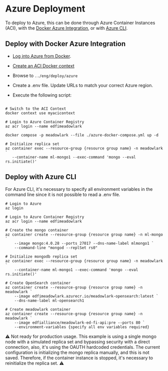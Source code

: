 # Azure Deployment

To deploy to Azure, this can be done through Azure Container Instances (ACI),
with the [Docker Azure
Integration](https://docs.docker.com/cloud/aci-integration/), or with [Azure
CLI](https://learn.microsoft.com/en-us/cli/azure/install-azure-cli).

## Deploy with Docker Azure Integration

- [Log into Azure from
  Docker](https://docs.docker.com/cloud/aci-integration/#log-into-azure).

- [Create an ACI Docker
  context](https://docs.docker.com/cloud/aci-integration/#create-an-aci-context)

- Browse to `../eng/deploy/azure`

- Create a .env file. Update URLs to match your correct Azure region.

- Execute the following script:

```Shell

# Switch to the ACI Context
docker context use myacicontext

# Login to Azure Container Registry
az acr login --name edfimeadowlark

docker compose -p meadowlark --file ./azure-docker-compose.yml up -d

# Initialize replica set
az container exec --resource-group {resource group name} -n meadowlark `
   --container-name ml-mongo1 --exec-command 'mongo --eval rs.initiate()'

```

## Deploy with Azure CLI

For Azure CLI, it's necessary to specify all environment variables in the
command line since it is not possible to read a .env file.

```Shell
# Login to Azure
az login

# Login to Azure Container Registry
az acr login --name edfimeadowlark

# Create the mongo container
az container create --resource-group {resource group name} -n ml-mongo `
    --image mongo:4.0.28 --ports 27017 --dns-name-label mlmongo1 `
    --command-line "mongod --replSet rs0"

# Initialize mongodb replica set
az container exec --resource-group {resource group name} -n meadowlark `
    --container-name ml-mongo1 --exec-command 'mongo --eval rs.initiate()'

# Create OpenSearch container
az container create --resource-group {resource group name} -n meadowlark `
    --image edfimeadowlark.azurecr.io/meadowlark-opensearch:latest `
    --dns-name-label ml-opensearch1

# Create meadowlark container
az container create --resource-group {resource group name} -n meadowlark `
    --image edfialliance/meadowlark-ed-fi-api:pre --ports 80 `
    --environment-variables {specify all env variables required}
```

:warning: Not ready for production usage. This example is using a single mongo
node with a simulated replica set and bypassing security with a direct
connection, also, it's using the OAUTH hardcoded credentials. The current
configuration is initializing the mongo replica manually, and this is not saved.
Therefore, if the container instance is stopped, it's necessary to reinitialize
the replica set. :warning:
